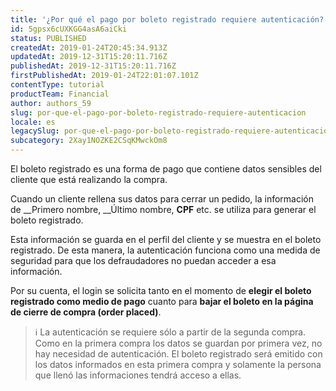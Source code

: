 ```yaml
---
title: '¿Por qué el pago por boleto registrado requiere autenticación?'
id: 5gpsx6cUXKGG4asA6aiCki
status: PUBLISHED
createdAt: 2019-01-24T20:45:34.913Z
updatedAt: 2019-12-31T15:20:11.716Z
publishedAt: 2019-12-31T15:20:11.716Z
firstPublishedAt: 2019-01-24T22:01:07.101Z
contentType: tutorial
productTeam: Financial
author: authors_59
slug: por-que-el-pago-por-boleto-registrado-requiere-autenticacion
locale: es
legacySlug: por-que-el-pago-por-boleto-registrado-requiere-autenticacion
subcategory: 2Xay1NOZKE2CSqKMwckOm8
---
```


El boleto registrado es una forma de pago que contiene datos sensibles del cliente que está realizando la compra.

Cuando un cliente rellena sus datos para cerrar un pedido, la información de __Primero nombre, __Último nombre, __CPF__ etc. se utiliza para generar el boleto registrado.

Esta información se guarda en el perfil del cliente y se muestra en el boleto registrado. De esta manera, la autenticación funciona como una medida de seguridad para que los defraudadores no puedan acceder a esa información.

Por su cuenta, el login se solicita tanto en el momento de __elegir el boleto registrado como medio de pago__ cuanto para __bajar el boleto en la página de cierre de compra (order placed)__.

>ℹ️ La autenticación se requiere sólo a partir de la segunda compra. Como en la primera compra los datos se guardan por primera vez, no hay necesidad de autenticación. El boleto registrado será emitido con los datos informados en esta primera compra y solamente la persona que llenó las informaciones tendrá acceso a ellas.
